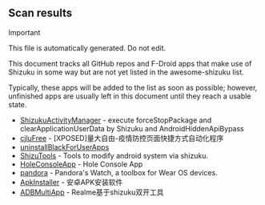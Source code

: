 ## Scan results
> [!IMPORTANT]
> This file is automatically generated. Do not edit.

This document tracks all GitHub repos and F-Droid apps that make use of Shizuku in some way but are not yet listed in the awesome-shizuku list.

Typically, these apps will be added to the list as soon as possible; however, unfinished apps are usually left in this document until they reach a usable state.

 * [ShizukuActivityManager](https://github.com/kzaemrio/ShizukuActivityManager) - execute forceStopPackage and clearApplicationUserData by Shizuku and AndroidHiddenApiBypass
 * [cjluFree](https://github.com/zxy19/cjluFree) - [XPOSED]量大自由-疫情防控页面快捷方式自动化程序
 * [uninstallBlackForUserApps](https://github.com/sbmatch/uninstallBlackForUserApps)
 * [ShizuTools](https://github.com/legendsayantan/ShizuTools) - Tools to modify android system via shizuku.
 * [HoleConsoleApp](https://github.com/zmide/HoleConsoleApp) - Hole Console App
 * [pandora](https://github.com/maisymoe/pandora) - Pandora's Watch, a toolbox for Wear OS devices.
 * [ApkInstaller](https://github.com/Tokyonth/ApkInstaller) - 安卓APK安装软件
 * [ADBMultiApp](https://github.com/Mobsama/ADBMultiApp) - Realme基于shizuku双开工具
